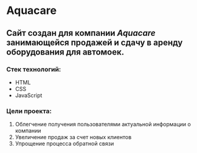 # Aquacare
## Сайт создан для компании *Aquacare* занимающейся продажей и сдачу в аренду оборудования для автомоек.
### Стек технологий:
* HTML
* CSS
* JavaScript
### Цели проекта:
1. Облегчение получения пользователями актуальной информации о компании
2. Увеличение продаж за счет новых клиентов
3. Упрощение процесса обратной связи
